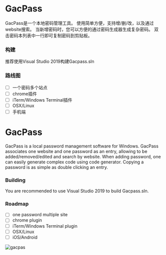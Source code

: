 # GacPass

GacPass是一个本地密码管理工具。
使用简单方便，支持增/删/改，以及通过website搜索。
当新增密码时，您可以方便的通过密码生成器生成复杂密码。
双击密码本列表中一行即可复制密码到剪贴板。

### 构建
推荐使用Visual Studio 2019构建Gacpass.sln

### 路线图
- [ ] 一个密码多个站点
- [ ] chrome插件
- [ ] iTerm/Windows Terminal插件
- [ ] OSX/Linux
- [ ] 手机端

# GacPass
GacPass is a local password management software for Windows.
GacPass associates one website and one password as an entry, allowing to be added/removed/edited and search by website.
When adding password, one can easily generate complex code using code generator.
Copying a password is as simple as double clicking an entry.

### Building
You are recommended to use Visual Studio 2019 to build Gacpass.sln.

### Roadmap
- [ ] one password multiple site
- [ ] chrome plugin
- [ ] iTerm/Windows Terminal plugin
- [ ] OSX/Linux
- [ ] iOS/Android

![gacpas](https://user-images.githubusercontent.com/1700820/89509953-89b38800-d802-11ea-9aec-39b655940736.gif)
